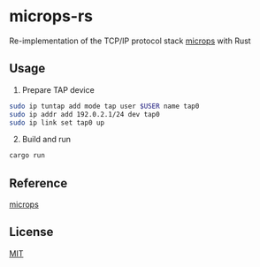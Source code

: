# microps-rs
Re-implementation of the TCP/IP protocol stack [microps](https://github.com/pandax381/microps) with Rust 

## Usage 

1. Prepare TAP device

```bash
sudo ip tuntap add mode tap user $USER name tap0
sudo ip addr add 192.0.2.1/24 dev tap0
sudo ip link set tap0 up
```

2. Build and run

```bash 
cargo run
```

## Reference
[microps](https://github.com/pandax381/microps)

## License
[MIT](./LICENSE)
